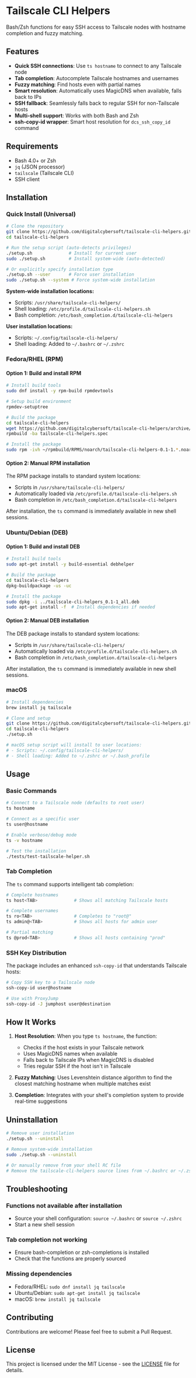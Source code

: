 # Tailscale CLI Helpers

Bash/Zsh functions for easy SSH access to Tailscale nodes with hostname completion and fuzzy matching.

## Features

- **Quick SSH connections**: Use `ts hostname` to connect to any Tailscale node
- **Tab completion**: Autocomplete Tailscale hostnames and usernames
- **Fuzzy matching**: Find hosts even with partial names
- **Smart resolution**: Automatically uses MagicDNS when available, falls back to IPs
- **SSH fallback**: Seamlessly falls back to regular SSH for non-Tailscale hosts
- **Multi-shell support**: Works with both Bash and Zsh
- **ssh-copy-id wrapper**: Smart host resolution for `dcs_ssh_copy_id` command

## Requirements

- Bash 4.0+ or Zsh
- `jq` (JSON processor)
- `tailscale` (Tailscale CLI)
- SSH client

## Installation

### Quick Install (Universal)

```bash
# Clone the repository
git clone https://github.com/digitalcybersoft/tailscale-cli-helpers.git
cd tailscale-cli-helpers

# Run the setup script (auto-detects privileges)
./setup.sh              # Install for current user
sudo ./setup.sh         # Install system-wide (auto-detected)

# Or explicitly specify installation type
./setup.sh --user       # Force user installation
sudo ./setup.sh --system # Force system-wide installation
```

**System-wide installation locations:**
- Scripts: `/usr/share/tailscale-cli-helpers/`
- Shell loading: `/etc/profile.d/tailscale-cli-helpers.sh`
- Bash completion: `/etc/bash_completion.d/tailscale-cli-helpers`

**User installation locations:**
- Scripts: `~/.config/tailscale-cli-helpers/`
- Shell loading: Added to `~/.bashrc` or `~/.zshrc`

### Fedora/RHEL (RPM)

#### Option 1: Build and install RPM
```bash
# Install build tools
sudo dnf install -y rpm-build rpmdevtools

# Setup build environment
rpmdev-setuptree

# Build the package
cd tailscale-cli-helpers
wget https://github.com/digitalcybersoft/tailscale-cli-helpers/archive/refs/tags/v0.1.tar.gz -O ~/rpmbuild/SOURCES/v0.1.tar.gz
rpmbuild -ba tailscale-cli-helpers.spec

# Install the package
sudo rpm -ivh ~/rpmbuild/RPMS/noarch/tailscale-cli-helpers-0.1-1.*.noarch.rpm
```

#### Option 2: Manual RPM installation
The RPM package installs to standard system locations:
- Scripts in `/usr/share/tailscale-cli-helpers/`
- Automatically loaded via `/etc/profile.d/tailscale-cli-helpers.sh`
- Bash completion in `/etc/bash_completion.d/tailscale-cli-helpers`

After installation, the `ts` command is immediately available in new shell sessions.

### Ubuntu/Debian (DEB)

#### Option 1: Build and install DEB
```bash
# Install build tools
sudo apt-get install -y build-essential debhelper

# Build the package
cd tailscale-cli-helpers
dpkg-buildpackage -us -uc

# Install the package
sudo dpkg -i ../tailscale-cli-helpers_0.1-1_all.deb
sudo apt-get install -f  # Install dependencies if needed
```

#### Option 2: Manual DEB installation
The DEB package installs to standard system locations:
- Scripts in `/usr/share/tailscale-cli-helpers/`
- Automatically loaded via `/etc/profile.d/tailscale-cli-helpers.sh`
- Bash completion in `/etc/bash_completion.d/tailscale-cli-helpers`

After installation, the `ts` command is immediately available in new shell sessions.

### macOS

```bash
# Install dependencies
brew install jq tailscale

# Clone and setup
git clone https://github.com/digitalcybersoft/tailscale-cli-helpers.git
cd tailscale-cli-helpers
./setup.sh

# macOS setup script will install to user locations:
# - Scripts: ~/.config/tailscale-cli-helpers/
# - Shell loading: Added to ~/.zshrc or ~/.bash_profile
```

## Usage

### Basic Commands

```bash
# Connect to a Tailscale node (defaults to root user)
ts hostname

# Connect as a specific user
ts user@hostname

# Enable verbose/debug mode
ts -v hostname

# Test the installation
./tests/test-tailscale-helper.sh
```

### Tab Completion

The `ts` command supports intelligent tab completion:

```bash
# Complete hostnames
ts host<TAB>              # Shows all matching Tailscale hosts

# Complete usernames
ts ro<TAB>                # Completes to "root@"
ts admin@<TAB>            # Shows all hosts for admin user

# Partial matching
ts @prod<TAB>             # Shows all hosts containing "prod"
```

### SSH Key Distribution

The package includes an enhanced `ssh-copy-id` that understands Tailscale hosts:

```bash
# Copy SSH key to a Tailscale node
ssh-copy-id user@hostname

# Use with ProxyJump
ssh-copy-id -J jumphost user@destination
```

## How It Works

1. **Host Resolution**: When you type `ts hostname`, the function:
   - Checks if the host exists in your Tailscale network
   - Uses MagicDNS names when available
   - Falls back to Tailscale IPs when MagicDNS is disabled
   - Tries regular SSH if the host isn't in Tailscale

2. **Fuzzy Matching**: Uses Levenshtein distance algorithm to find the closest matching hostname when multiple matches exist

3. **Completion**: Integrates with your shell's completion system to provide real-time suggestions

## Uninstallation

```bash
# Remove user installation
./setup.sh --uninstall

# Remove system-wide installation
sudo ./setup.sh --uninstall

# Or manually remove from your shell RC file
# Remove the tailscale-cli-helpers source lines from ~/.bashrc or ~/.zshrc
```

## Troubleshooting

### Functions not available after installation
- Source your shell configuration: `source ~/.bashrc` or `source ~/.zshrc`
- Start a new shell session

### Tab completion not working
- Ensure bash-completion or zsh-completions is installed
- Check that the functions are properly sourced

### Missing dependencies
- Fedora/RHEL: `sudo dnf install jq tailscale`
- Ubuntu/Debian: `sudo apt-get install jq tailscale`
- macOS: `brew install jq tailscale`

## Contributing

Contributions are welcome! Please feel free to submit a Pull Request.

## License

This project is licensed under the MIT License - see the [LICENSE](LICENSE) file for details.